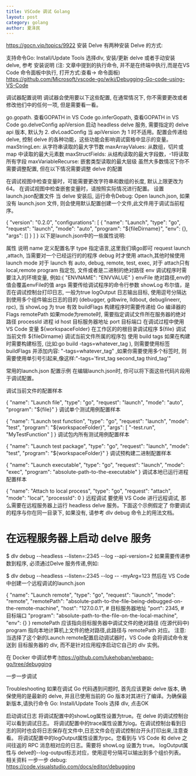 ```yaml
---
title: VSCode 调试 Golang
layout: post
category: golang
author: 夏泽民
---
```

https://gocn.vip/topics/9922
安装 Delve
有两种安装 Delve 的方式:

支持命令Go: Install/Update Tools 选择dlv, 安装/更新 delve
或者手动安装 delve, 参考 安装说明
(注: 文章中提到的执行命令, 并不是在终端中执行,而是在VS Code 命令面板中执行, 打开方式:查看-> 命令面板)
https://github.com/Microsoft/vscode-go/wiki/Debugging-Go-code-using-VS-Code
<!-- more -->
调试器配置说明
调试器会使用要以下这些配置, 在通常情况下, 你不需要更改或者修改他们中的任何一项, 但是需要看一看。

go.gopath. 查看GOPATH in VS Code
go.inferGopath, 查看GOPATH in VS Code
go.delveConfig
apiVersion 启动 headless delve 服务, 需要指定的 delve api 版本, 默认为 2.
dlvLoadConfig 当 apiVersion 为 1 时不适用。配置会传递给 delve, 控制 delve 的各种功能，这些功能会影响调试窗格中显示的变量。
maxStringLen: 从字符串读取的最大字节数
maxArrayValues: 从数组，切片或 map 中读取的最大元素数
maxStructFields: 从结构读取的最大字段数，-1将读取所有字段
maxVariableRecurse: 嵌套类型读取的最大层级
虽然大多数情况下你不需要调整配置, 但在以下情况需要调整 delve 的配置

在调试视图中检查变量时，可能需要更改字符串和数组的长度, 默认上限更改为 64。
在调试视图中检查嵌套变量时，请按照实际情况进行配置。
设置launch.json配置文件
当 delve 安装后, 运行命令Debug: Open launch.json, 如果没有 launch.json 文件, 则会使用默认配置创建一个文件,此文件用于调试当前程序。

{
    "version": "0.2.0",
    "configurations": [
        {
            "name": "Launch",
            "type": "go",
            "request": "launch",
            "mode": "auto",
            "program": "${fileDirname}",
            "env": {},
            "args": []
        }
    ]
}
以下是launch.json中的一些属性说明:

属性	说明
name	定义配置名字
type	指定语言,这里我们填go即可
request	launch ,attach, 当需要对一个已经运行的的程序 debug 时才使用 attach,其他时候使用launch
mode	对于 launch 有 auto, debug, remote, test, exec, 对于 attach只有local,remote
program	指定包, 文件或者是二进制的绝对路径
env	调试程序时需要注入的环境变量, 例如:{ "ENVNAME": "ENVVALUE" }
envFile	绝对路径,env的值会覆盖envFile的值
args	需要传给调试程序的命令行参数
showLog	布尔值，是否在调试控制台打印日志, 一般为true
logOutput	日志输出目标, 使用逗号分隔达到使用多个组件输出日志的目的 (debugger, gdbwire, lldbout, debuglineerr, rpc), 当 showLog 为 true 有效
buildFlags	构建程序时需要传递给 Go 编译器的 Flags
remotePath	如果mode为remote时, 需要指定调试文件所在服务器的绝对路径
processId	进程 id
host	目标服务器地址
port	目标端口
在调试过程中使用 VS Code 变量
${workspaceFolder} 在工作区的的根目录调试程序
${file} 调试当前文件
${fileDirname} 调试当前文件所属的程序包
使用 build tags
如果在构建时需要构建标签, (比如:go build -tags=whatever_tag ), 则需要使用标签buildFlags 并添加内容: "-tags=whatever_tag" ,如果你需要使用多个标签时, 则需要使用单引号引起来,像这样:"-tags='first_tag second_tag third_tag'"

常用的launch.json 配置示例
在编辑launch.json时, 你可以将下面这些代码片段用于调试配置。

调试当前文件的配置样本

{
    "name": "Launch file",
    "type": "go",
    "request": "launch",
    "mode": "auto",
    "program": "${file}"
}
调试单个测试用例配置样本

{
    "name": "Launch test function",
    "type": "go",
    "request": "launch",
    "mode": "test",
    "program": "${workspaceFolder}",
    "args": [
        "-test.run",
        "MyTestFunction"
    ]
}
调试包内所有测试用例配置样本

{
    "name": "Launch test package",
    "type": "go",
    "request": "launch",
    "mode": "test",
    "program": "${workspaceFolder}"
}
调试预构建二进制配置样本

{
    "name": "Launch executable",
    "type": "go",
    "request": "launch",
    "mode": "exec",
    "program": "absolute-path-to-the-executable"
}
调试本地已运行进程配置样本

{
    "name": "Attach to local process",
    "type": "go",
    "request": "attach",
    "mode": "local",
    "processId": 0
}
远程调试
要使用 VS Code 进行远程调试, 那么需要在远程服务器上运行 headless delve 服务。下面这个示例假定了 你要调试的程序与你在同一目录下, 如果没有, 请参考 dlv debug 命令上的用法文档。

# 在远程服务器上启动 delve 服务
$ dlv debug --headless --listen=:2345 --log --api-version=2
如果需要传递参数到程序, 必须通过Delve 服务传递,例如:


$ dlv debug --headless --listen=:2345 --log -- -myArg=123
然后在 VS Code 中创建一个远程调试的launch.json

{
    "name": "Launch remote", 
    "type": "go",
    "request": "launch",
    "mode": "remote",
    "remotePath": "absolute-path-to-the-file-being-debugged-on-the-remote-machine",
    "host": "127.0.0.1", # 目标服务器地址
    "port": 2345, # 目标端口
    "program": "absolute-path-to-the-file-on-the-local-machine",
    "env": {}
}
remotePath 应该指向目标服务器中调试文件的绝对路径 (在源代码中)
program 指向本地计算机上文件的绝对路径,此路径与 remotePath 对应。
注意: 当选择了这个新的Launch remote配置启动调试器时，VS Code 会将调试命令发送到 目标服务器的 dlv, 而不是针对应用程序启动它自己的 dlv 实例。

在 Docker 中调试参考:https://github.com/lukehoban/webapp-go/tree/debugging

一步一步调试


Troubleshooting
如果在调试 Go 代码遇到问题时, 首先应该更新 delve 版本, 确保使用的是最新的 delve, 并且已使用当前的 Go 版本对其进行了编译。为确保最新版本,请执行命令 Go: Install/Update Tools 选择 dlv, 点击OK

启动调试日志
将调试配置中的showLog属性设置为true。在 delve 的调试控制台可以看到调试日志。
将调试配置中的trace属性设置为log。在调试控制台看到日志的同时也会将日志保存在文件中,日志文件会在调试控制台开头打印出来,注意查看。
将调试配置中的logOutput属性设置为rpc。您看到与 VS Code 和 delve 之间往返的 RPC 消息相对应的日志。需要将 showLog 设置为 true。
logOutput属性与 delve的--log-output标志对应，使用逗号分隔可以输出到多个组价列表。
相关资料
一步一步 debug: https://code.visualstudio.com/docs/editor/debugging